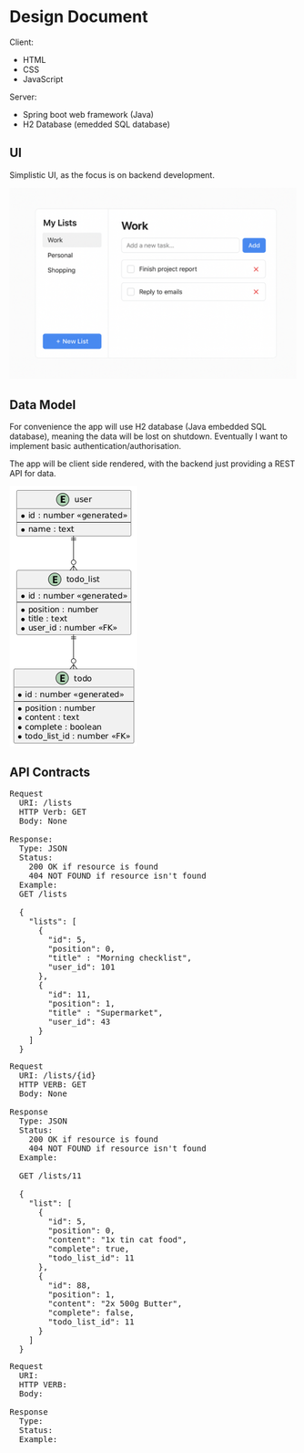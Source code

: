 # Design Document

Client:
- HTML
- CSS
- JavaScript

Server:
- Spring boot web framework (Java)
- H2 Database (emedded SQL database)

## UI
Simplistic UI, as the focus is on backend development.

![UI Design](/ui-design.png)

## Data Model

For convenience the app will use H2 database (Java embedded SQL database), meaning the data will be lost on shutdown. Eventually I want to implement basic authentication/authorisation.

The app will be client side rendered, with the backend just providing a REST API for data.

![ERD](/ERD.png)

## API Contracts

<pre>
Request
  URI: /lists
  HTTP Verb: GET
  Body: None

Response:
  Type: JSON
  Status:
    200 OK if resource is found
    404 NOT FOUND if resource isn't found
  Example:
  GET /lists

  {
    "lists": [
      {
        "id": 5,
        "position": 0,
        "title" : "Morning checklist",
        "user_id": 101
      },
      {
        "id": 11,
        "position": 1,
        "title" : "Supermarket",
        "user_id": 43
      }
    ]
  }
</pre>

<pre>
Request
  URI: /lists/{id}
  HTTP VERB: GET
  Body: None

Response
  Type: JSON
  Status:
    200 OK if resource is found
    404 NOT FOUND if resource isn't found
  Example:

  GET /lists/11

  {
    "list": [
      {
        "id": 5,
        "position": 0,
        "content": "1x tin cat food",
        "complete": true,
        "todo_list_id": 11
      },
      {
        "id": 88,
        "position": 1,
        "content": "2x 500g Butter",
        "complete": false,
        "todo_list_id": 11
      }
    ]
  }
</pre>

<pre>
Request
  URI:
  HTTP VERB:
  Body:

Response
  Type:
  Status:
  Example:
</pre>
